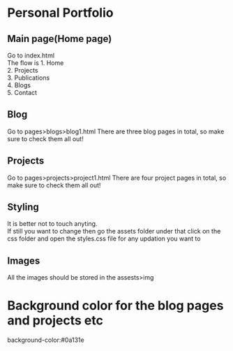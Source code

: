 <h1>Personal Portfolio</h1>

<h2>Main page(Home page)</h2>
<p>Go to index.html <br> The flow is 1. Home <br>2. Projects <br>3. Publications <br>4. Blogs <br>5. Contact</p>

<h2>Blog</h2>
<p>Go to pages>blogs>blog1.html  There are three blog pages in total, so make sure to check them all out!</p>

<h2>Projects</h2>
<p>Go to pages>projects>project1.html  There are four project pages in total, so make sure to check them all out!</p>

<h2>Styling</h2>
<p>It is better not to touch anyting. <br>If still you want to change then go the assets folder under that click on the css folder and open the styles.css file for any updation you want to</p>

<h2>Images</h2>
<p>All the images should be stored in the assests>img</p>


<h1>Background color for the blog pages and projects etc</h1>
<p>background-color:#0a131e</p>